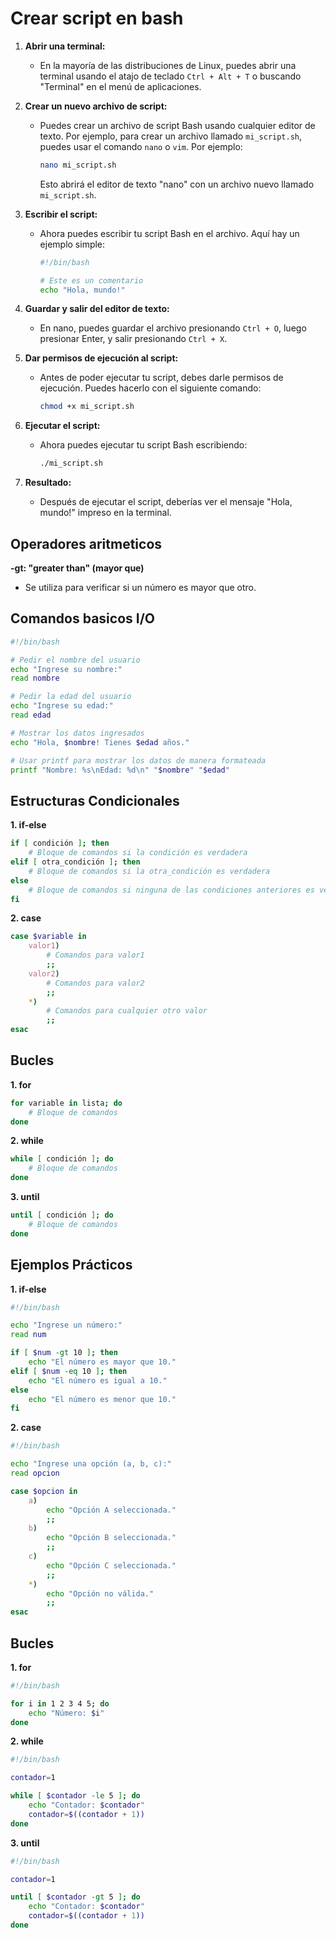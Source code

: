 # Crear script en bash

1. **Abrir una terminal:**
   - En la mayoría de las distribuciones de Linux, puedes abrir una terminal usando el atajo de teclado `Ctrl + Alt + T` o buscando "Terminal" en el menú de aplicaciones.

2. **Crear un nuevo archivo de script:**
   - Puedes crear un archivo de script Bash usando cualquier editor de texto. Por ejemplo, para crear un archivo llamado `mi_script.sh`, puedes usar el comando `nano` o `vim`. Por ejemplo:
     ```bash
     nano mi_script.sh
     ```
     Esto abrirá el editor de texto "nano" con un archivo nuevo llamado `mi_script.sh`.

3. **Escribir el script:**
   - Ahora puedes escribir tu script Bash en el archivo. Aquí hay un ejemplo simple:
     ```bash
     #!/bin/bash

     # Este es un comentario
     echo "Hola, mundo!"
     ```

4. **Guardar y salir del editor de texto:**
   - En nano, puedes guardar el archivo presionando `Ctrl + O`, luego presionar Enter, y salir presionando `Ctrl + X`.

5. **Dar permisos de ejecución al script:**
   - Antes de poder ejecutar tu script, debes darle permisos de ejecución. Puedes hacerlo con el siguiente comando:
     ```bash
     chmod +x mi_script.sh
     ```

6. **Ejecutar el script:**
   - Ahora puedes ejecutar tu script Bash escribiendo:
     ```bash
     ./mi_script.sh
     ```

7. **Resultado:**
   - Después de ejecutar el script, deberías ver el mensaje "Hola, mundo!" impreso en la terminal.

## Operadores aritmeticos
**-gt: "greater than" (mayor que)**
  - Se utiliza para verificar si un número es mayor que otro.


## Comandos basicos I/O
```bash
#!/bin/bash

# Pedir el nombre del usuario
echo "Ingrese su nombre:"
read nombre

# Pedir la edad del usuario
echo "Ingrese su edad:"
read edad

# Mostrar los datos ingresados
echo "Hola, $nombre! Tienes $edad años."

# Usar printf para mostrar los datos de manera formateada
printf "Nombre: %s\nEdad: %d\n" "$nombre" "$edad"
```
## Estructuras Condicionales
**1. if-else**
```bash
if [ condición ]; then
    # Bloque de comandos si la condición es verdadera
elif [ otra_condición ]; then
    # Bloque de comandos si la otra_condición es verdadera
else
    # Bloque de comandos si ninguna de las condiciones anteriores es verdadera
fi
```
**2. case**
```bash
case $variable in
    valor1)
        # Comandos para valor1
        ;;
    valor2)
        # Comandos para valor2
        ;;
    *)
        # Comandos para cualquier otro valor
        ;;
esac
```
## Bucles
**1. for**
```bash
for variable in lista; do
    # Bloque de comandos
done
```
**2. while**
```bash
while [ condición ]; do
    # Bloque de comandos
done
```
**3. until**
```bash
until [ condición ]; do
    # Bloque de comandos
done
```
## Ejemplos Prácticos
**1. if-else**
```bash
#!/bin/bash

echo "Ingrese un número:"
read num

if [ $num -gt 10 ]; then
    echo "El número es mayor que 10."
elif [ $num -eq 10 ]; then
    echo "El número es igual a 10."
else
    echo "El número es menor que 10."
fi
```

**2. case**
```bash
#!/bin/bash

echo "Ingrese una opción (a, b, c):"
read opcion

case $opcion in
    a)
        echo "Opción A seleccionada."
        ;;
    b)
        echo "Opción B seleccionada."
        ;;
    c)
        echo "Opción C seleccionada."
        ;;
    *)
        echo "Opción no válida."
        ;;
esac
```
## Bucles
**1. for**
```bash
#!/bin/bash

for i in 1 2 3 4 5; do
    echo "Número: $i"
done
```
**2. while**
```bash
#!/bin/bash

contador=1

while [ $contador -le 5 ]; do
    echo "Contador: $contador"
    contador=$((contador + 1))
done
```
**3. until**
```bash
#!/bin/bash

contador=1

until [ $contador -gt 5 ]; do
    echo "Contador: $contador"
    contador=$((contador + 1))
done
```

